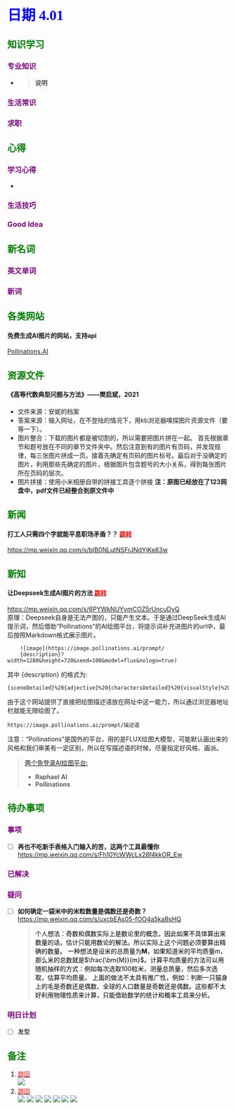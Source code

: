 ## <font color = blue face=楷体 size=6>日期 4.01 </font>

## <font color = green>知识学习 </font>
### <font color = purple>专业知识 </font>
+ 
   > <font color = o> 说明 </font>
### <font color = purple>生活常识 </font>

### <font color = purple>求职 </font>



## <font color = green>心得 </font>
### <font color = purple>学习心得 </font>
+ 
### <font color = purple>生活技巧 </font>

### <font color = purple>Good Idea </font>



## <font color = green>新名词 </font>
### <font color = purple>英文单词 </font>
### <font color = purple>新词 </font>



## <font color = green>各类网站 </font>
#### 免费生成AI图片的网站，支持api
[Pollinations.AI](https://pollinations.ai/)

## <font color = green>资源文件 </font>
#### 《高等代数典型问题与方法》——樊启斌，2021
+ 文件来源：安妮的档案
+ 答案来源：输入网址，在不登陆的情况下，用kb浏览器嗅探图片资源文件（要等一下）。
+ 图片整合：下载的图片都是被切割的，所以需要把图片拼在一起。
	首先根据章节和题号放在不同的章节文件夹中。然后注意到有的图片有页码，并发现规律，每三张图片拼成一页。接着先确定有页码的图片标号。最后对于没确定的图片，利用那些先确定的图片，根据图片包含题号的大小关系，得到每张图片所在页码的层次。
+ 图片拼接：使用小米相册自带的拼接工具逐个拼接
**注：原图已经放在了123网盘中，pdf文件已经整合到原文件中**

## <font color = green>新闻 </font>
#### 打工人只需四个字就能平息职场矛盾？？ <a id = "02-1">  [<font color = red>跳转</font>](#02-2)
https://mp.weixin.qq.com/s/bIB0NLutNSFrJNdYjKe83w

## <font color = green>新知 </font>
#### 让Deepseek生成AI图片的方法  <a id = "01-1">  [<font color = red>跳转</font>](#01-2) 
https://mp.weixin.qq.com/s/6PYWkNUYvmCOZ5rUncuDyQ  
	原理：Deepseek自身是无法产图的，只能产生文本。于是通过DeepSeek生成AI提示词，然后借助“Pollinations”的AI绘图平台，将提示词补充进图片的url中，最后按照Markdown格式展示图片。
```
	![image](https://image.pollinations.ai/prompt/
	{description}?width=1280&height=720&seed=100&model=flux&nologo=true)
```
其中 {description} 的格式为:
```		
{sceneDetailed}%20{adjective}%20{charactersDetailed}%20{visualStyle}%20{genre}%20{artistReference}
```
由于这个网站提供了直接把绘图描述语放在网址中这一能力，所以通过浏览器地址栏就能无限绘图了。
```
https://image.pollinations.ai/prompt/描述语
```
注意：“Pollinations”是国外的平台，用的是FLUX绘图大模型，可能默认画出来的风格和我们审美有一定区别，所以在写描述语的时候，尽量指定好风格、画派。

> [两个免登录AI绘图平台:](https://mp.weixin.qq.com/s?__biz=MjM5MDI4MzA3Mg==&mid=2647694280&idx=1&sn=8e9bfc23f02e274b1b45061ec8bfb664&scene=21)
> + **Raphael AI**
> + **Pollinations**

## <font color = green>待办事项 </font>
### <font color = purple>事项 </font>
- [ ] **再也不吃新手表格入门输入的苦，这两个工具最懂你**  https://mp.weixin.qq.com/s/Fh10YcWWcLx28f4kkOR_Ew  
	
### <font color = purple>已解决 </font>
### <font color = purple>疑问 </font>
- [ ] **如何确定一袋米中的米粒数量是偶数还是奇数？**  
	https://mp.weixin.qq.com/s/uxcbEAs05-fOO4a5kaBsHQ  
	> <font color = o > 个人想法：奇数和偶数实际上是数论里的概念，因此如果不具体算出来数量的话，估计只能用数论的解法。所以实际上这个问题必须要算出精确的数量。
	一种想法是设米的总质量为$\bm{M}$，如果知道米的平均质量$m$，那么米的总数就是$\frac{\bm{M}}{m}$。计算平均质量的方法可以用随机抽样的方式：例如每次选取100粒米，测量总质量，然后多次选取，估算平均质量。
	上面的做法不太具有推广性，例如：判断一只猫身上的毛是奇数还是偶数、全球的人口数量是奇数还是偶数。这些都不太好利用物理性质来计算，只能借助数学的统计和概率工具来分析。
### <font color = purple>明日计划 </font>
- [ ] 发型  


## <font color = green>备注 </font>
  1. <a id ="01-2">[<font color = red>跳回</font>](#01-1) <br/> <img src= ../picture/4.01/01.png>
  2. <a id = "02-2">  [<font color = red>跳回</font>](#02-1)<br/>  <img src="../picture/4.01/02.jpg">  <img src="../picture/4.01/03.jpg"> <img src="../picture/4.01/04.jpg"> <img src="../picture/4.01/05.jpg"> <img src="../picture/4.01/06.jpg"> <img src="../picture/4.01/07.jpg"> <img src="../picture/4.01/08.jpg">


<!--stackedit_data:
eyJoaXN0b3J5IjpbLTIyODk1MzI5MywyMDI1NzU2NzkyLC0yMj
g5NTMyOTMsMzIxMjg4MiwyMDI1NzU2NzkyLC0xNTE2NTA5MTUw
LDE1MDI1NDcwNTIsMTIwMTg3MTY0Niw1MzcyMDgzNTAsLTc1Nj
A4OTU5OSwtMTEzNzQ3ODg3NCwxMjY4NDE0MTE4LC0xMTI1ODg1
MTAxLDE2NzI1ODI2MjksMjE5NjczNDUzLDg2NDA4OTA4MCwxMj
A4MTAyNjU2LDExMDE0NzE3NjEsLTM0NzI0OTIzMSwtMjE0MTM4
MTA0OV19
-->